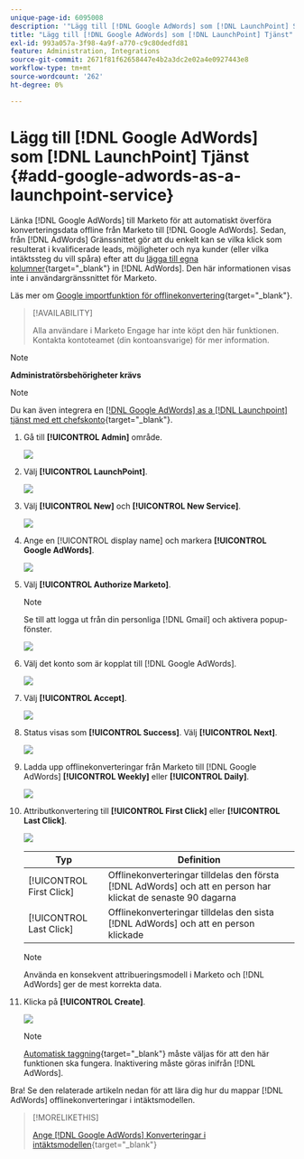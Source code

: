 ```yaml
---
unique-page-id: 6095008
description: '"Lägg till [!DNL Google AdWords] som [!DNL LaunchPoint] Service - Marketo Docs - produktdokumentation'
title: "Lägg till [!DNL Google AdWords] som [!DNL LaunchPoint] Tjänst"
exl-id: 993a057a-3f98-4a9f-a770-c9c80dedfd81
feature: Administration, Integrations
source-git-commit: 2671f81f62658447e4b2a3dc2e02a4e0927443e8
workflow-type: tm+mt
source-wordcount: '262'
ht-degree: 0%

---
```


# Lägg till [!DNL Google AdWords] som [!DNL LaunchPoint] Tjänst {#add-google-adwords-as-a-launchpoint-service}

Länka [!DNL Google AdWords] till Marketo för att automatiskt överföra konverteringsdata offline från Marketo till [!DNL Google AdWords]. Sedan, från [!DNL AdWords] Gränssnittet gör att du enkelt kan se vilka klick som resulterat i kvalificerade leads, möjligheter och nya kunder (eller vilka intäktssteg du vill spåra) efter att du [lägga till egna kolumner](https://support.google.com/adwords/answer/3073556){target="_blank"} in [!DNL AdWords]. Den här informationen visas inte i användargränssnittet för Marketo.

Läs mer om [Google importfunktion för offlinekonvertering](https://support.google.com/adwords/answer/2998031?hl=en){target="_blank"}.

>[!AVAILABILITY]
>
>Alla användare i Marketo Engage har inte köpt den här funktionen. Kontakta kontoteamet (din kontoansvarige) för mer information.

>[!NOTE]
>
>**Administratörsbehörigheter krävs**

>[!NOTE]
>
>Du kan även integrera en [[!DNL Google AdWords] as a [!DNL Launchpoint] tjänst med ett chefskonto](/help/marketo/product-docs/administration/additional-integrations/add-google-adwords-as-a-launchpoint-service-with-a-manager-account.md){target="_blank"}.

1. Gå till **[!UICONTROL Admin]** område.

   ![](assets/add-google-adwords-as-a-launchpoint-service-1.png)

1. Välj **[!UICONTROL LaunchPoint]**.

   ![](assets/add-google-adwords-as-a-launchpoint-service-2.png)

1. Välj **[!UICONTROL New]** och **[!UICONTROL New Service]**.

   ![](assets/add-google-adwords-as-a-launchpoint-service-3.png)

1. Ange en [!UICONTROL display name] och markera **[!UICONTROL Google AdWords]**.

   ![](assets/add-google-adwords-as-a-launchpoint-service-4.png)

1. Välj **[!UICONTROL Authorize Marketo]**.

   >[!NOTE]
   >
   >Se till att logga ut från din personliga [!DNL Gmail] och aktivera popup-fönster.

   ![](assets/add-google-adwords-as-a-launchpoint-service-5.png)

1. Välj det konto som är kopplat till [!DNL Google AdWords].

   ![](assets/add-google-adwords-as-a-launchpoint-service-6.png)

1. Välj **[!UICONTROL Accept]**.

   ![](assets/add-google-adwords-as-a-launchpoint-service-7.png)

1. Status visas som **[!UICONTROL Success]**. Välj **[!UICONTROL Next]**.

   ![](assets/add-google-adwords-as-a-launchpoint-service-8.png)

1. Ladda upp offlinekonverteringar från Marketo till [!DNL Google AdWords] **[!UICONTROL Weekly]** eller **[!UICONTROL Daily]**.

   ![](assets/add-google-adwords-as-a-launchpoint-service-9.png)

1. Attributkonvertering till **[!UICONTROL First Click]** eller **[!UICONTROL Last Click]**.

   ![](assets/add-google-adwords-as-a-launchpoint-service-10.png)

   | Typ | Definition |
   |---|---|
   | [!UICONTROL First Click] | Offlinekonverteringar tilldelas den första [!DNL AdWords] och att en person har klickat de senaste 90 dagarna |
   | [!UICONTROL Last Click] | Offlinekonverteringar tilldelas den sista [!DNL AdWords] och att en person klickade |

   >[!NOTE]
   >
   >Använda en konsekvent attribueringsmodell i Marketo och [!DNL AdWords] ger de mest korrekta data.

1. Klicka på **[!UICONTROL Create]**.

   ![](assets/add-google-adwords-as-a-launchpoint-service-11.png)

   >[!NOTE]
   >
   >[Automatisk taggning](https://support.google.com/adwords/answer/1752125?hl=en){target="_blank"} måste väljas för att den här funktionen ska fungera. Inaktivering måste göras inifrån [!DNL AdWords].

Bra! Se den relaterade artikeln nedan för att lära dig hur du mappar [!DNL AdWords] offlinekonverteringar i intäktsmodellen.

>[!MORELIKETHIS]
>
>[Ange [!DNL Google AdWords] Konverteringar i intäktsmodellen](/help/marketo/product-docs/reporting/revenue-cycle-analytics/revenue-cycle-models/set-google-adwords-conversions-in-the-revenue-model.md){target="_blank"}
